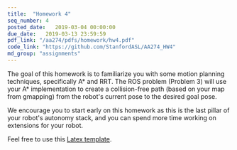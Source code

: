 ```yaml
---
title:  "Homework 4"
seq_number: 4
posted_date:   2019-03-04 00:00:00
due_date:   2019-03-13 23:59:59
pdf_link: "/aa274/pdfs/homework/hw4.pdf"
code_link: "https://github.com/StanfordASL/AA274_HW4"
md_group: "assignments"
---
```

The goal of this homework is to familiarize you with some motion planning techniques, specifically A* and RRT. The ROS problem (Problem 3) will use your A* implementation to create a collision-free path (based on your map from gmapping) from the robot's current pose to the desired goal pose. 

We encourage you to start early on this homework as this is the last pillar of your robot's autonomy stack, and you can spend more time working on extensions for your robot.

Feel free to use this [Latex template](/aa274/pdfs/homework/hw.tex).

